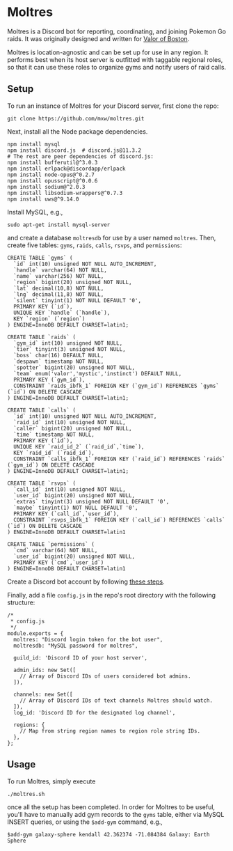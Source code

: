 Moltres
=======

Moltres is a Discord bot for reporting, coordinating, and joining Pokemon Go
raids.  It was originally designed and written for [Valor of Boston](vob).

Moltres is location-agnostic and can be set up for use in any region.  It
performs best when its host server is outfitted with taggable regional roles,
so that it can use these roles to organize gyms and notify users of raid calls.

Setup
-----

To run an instance of Moltres for your Discord server, first clone the repo:

    git clone https://github.com/mxw/moltres.git

Next, install all the Node package dependencies.

    npm install mysql
    npm install discord.js  # discord.js@11.3.2
    # The rest are peer dependencies of discord.js:
    npm install bufferutil@^3.0.3
    npm install erlpack@discordapp/erlpack
    npm install node-opus@^0.2.7
    npm install opusscript@^0.0.6
    npm install sodium@^2.0.3
    npm install libsodium-wrappers@^0.7.3
    npm install uws@^9.14.0

Install MySQL, e.g.,

    sudo apt-get install mysql-server

and create a database `moltresdb` for use by a user named `moltres`.  Then,
create five tables: `gyms`, `raids`, `calls`, `rsvps`, and `permissions`:

    CREATE TABLE `gyms` (
      `id` int(10) unsigned NOT NULL AUTO_INCREMENT,
      `handle` varchar(64) NOT NULL,
      `name` varchar(256) NOT NULL,
      `region` bigint(20) unsigned NOT NULL,
      `lat` decimal(10,8) NOT NULL,
      `lng` decimal(11,8) NOT NULL,
      `silent` tinyint(1) NOT NULL DEFAULT '0',
      PRIMARY KEY (`id`),
      UNIQUE KEY `handle` (`handle`),
      KEY `region` (`region`)
    ) ENGINE=InnoDB DEFAULT CHARSET=latin1;

    CREATE TABLE `raids` (
      `gym_id` int(10) unsigned NOT NULL,
      `tier` tinyint(3) unsigned NOT NULL,
      `boss` char(16) DEFAULT NULL,
      `despawn` timestamp NOT NULL,
      `spotter` bigint(20) unsigned NOT NULL,
      `team` enum('valor','mystic','instinct') DEFAULT NULL,
      PRIMARY KEY (`gym_id`),
      CONSTRAINT `raids_ibfk_1` FOREIGN KEY (`gym_id`) REFERENCES `gyms` (`id`) ON DELETE CASCADE
    ) ENGINE=InnoDB DEFAULT CHARSET=latin1;

    CREATE TABLE `calls` (
      `id` int(10) unsigned NOT NULL AUTO_INCREMENT,
      `raid_id` int(10) unsigned NOT NULL,
      `caller` bigint(20) unsigned NOT NULL,
      `time` timestamp NOT NULL,
      PRIMARY KEY (`id`),
      UNIQUE KEY `raid_id_2` (`raid_id`,`time`),
      KEY `raid_id` (`raid_id`),
      CONSTRAINT `calls_ibfk_1` FOREIGN KEY (`raid_id`) REFERENCES `raids` (`gym_id`) ON DELETE CASCADE
    ) ENGINE=InnoDB DEFAULT CHARSET=latin1;

    CREATE TABLE `rsvps` (
      `call_id` int(10) unsigned NOT NULL,
      `user_id` bigint(20) unsigned NOT NULL,
      `extras` tinyint(3) unsigned NOT NULL DEFAULT '0',
      `maybe` tinyint(1) NOT NULL DEFAULT '0',
      PRIMARY KEY (`call_id`,`user_id`),
      CONSTRAINT `rsvps_ibfk_1` FOREIGN KEY (`call_id`) REFERENCES `calls` (`id`) ON DELETE CASCADE
    ) ENGINE=InnoDB DEFAULT CHARSET=latin1

    CREATE TABLE `permissions` (
      `cmd` varchar(64) NOT NULL,
      `user_id` bigint(20) unsigned NOT NULL,
      PRIMARY KEY (`cmd`,`user_id`)
    ) ENGINE=InnoDB DEFAULT CHARSET=latin1

Create a Discord bot account by following [these steps](discord-bot).

Finally, add a file `config.js` in the repo's root directory with the following
structure:

    /*
     * config.js
     */
    module.exports = {
      moltres: "Discord login token for the bot user",
      moltresdb: "MySQL password for moltres",

      guild_id: 'Discord ID of your host server',

      admin_ids: new Set([
        // Array of Discord IDs of users considered bot admins.
      ]),

      channels: new Set([
        // Array of Discord IDs of text channels Moltres should watch.
      ]),
      log_id: 'Discord ID for the designated log channel',

      regions: {
        // Map from string region names to region role string IDs.
      },
    };

Usage
-----

To run Moltres, simply execute

    ./moltres.sh

once all the setup has been completed.  In order for Moltres to be useful,
you'll have to manually add gym records to the `gyms` table, either via MySQL
INSERT queries, or using the `$add-gym` command, e.g.,

    $add-gym galaxy-sphere kendall 42.362374 -71.084384 Galaxy: Earth Sphere


[vob]: https://www.valorofboston.com/
[discord-bot]: https://github.com/reactiflux/discord-irc/wiki/Creating-a-discord-bot-&-getting-a-token
